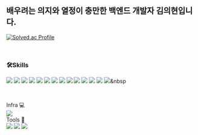 
## 배우려는 의지와 열정이 충만한 백엔드 개발자 김의현입니다.


[![Solved.ac Profile](http://mazassumnida.wtf/api/generate_badge?boj=back12)](https://solved.ac/back12)

<br/>

### 🛠Skills
<img src="https://img.shields.io/badge/html5-E34F26?style=for-the-badge&logo=html5&logoColor=white"/> <img src="https://img.shields.io/badge/css-1572B6?style=for-the-badge&logo=css3&logoColor=white"/> <img src="https://img.shields.io/badge/javascript-F7DF1E?style=for-the-badge&logo=javascript&logoColor=black"/> <img src="https://img.shields.io/badge/vue.js-4FC08D?style=for-the-badge&logo=vue.js&logoColor=white"/> <img src="https://img.shields.io/badge/springboot-6DB33F?style=for-the-badge&logo=springboot&logoColor=white"/> 
<img src="https://img.shields.io/badge/github-181717?style=for-the-badge&logo=github&logoColor=white"/> <img src="https://img.shields.io/badge/git-F05032?style=for-the-badge&logo=git&logoColor=white"/> <img src="https://img.shields.io/badge/oracle-F80000?style=for-the-badge&logo=oracle&logoColor=white"> <img src="https://img.shields.io/badge/bootstrap-7952B3?style=for-the-badge&logo=bootstrap&logoColor=white"> <img src="https://img.shields.io/badge/amazonaws-232F3E?style=for-the-badge&logo=amazonaws&logoColor=white"> <img src="https://img.shields.io/badge/java-007396?style=for-the-badge&logo=OpenJDK&logoColor=white"> <img src="https://img.shields.io/badge/Redis-DC382D?style=for-the-badge&logo=Redis&logoColor=white"> <img src="https://img.shields.io/badge/nginx-%23009639.svg?style=for-the-badge&logo=nginx&logoColor=white"> <img src="https://img.shields.io/badge/AWS-232F3E?style=flat-square&logo=AmazonAWS&logoColor=white"/></a>&nbsp 

<br>

Infra 💻<br>
<img src="https://img.shields.io/badge/Oracle-#F80000?style=flat&logo=Oracle&logoColor=white"/><br>
Tools 🔩<br>
<img src="https://img.shields.io/badge/IntelliJ IDEA-000000?style=flat&logo=Spring&logoColor=white"/>
<img src="https://img.shields.io/badge/Git-#F05032?style=flat&logo=Git&logoColor=white"/>
<img src="https://img.shields.io/badge/GitHub-#181717?style=flat&logo=GitHub&logoColor=white"/>
